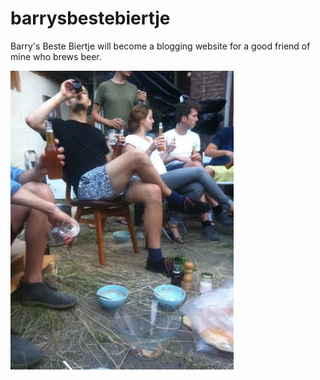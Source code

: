 barrysbestebiertje
==================

Barry's Beste Biertje will become a blogging website for a good friend of mine who brews beer.

![Barry's Beste Biertje](https://github.com/erooijak/barrysbestebiertje/blob/master/bbb.jpg)